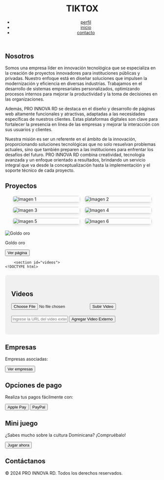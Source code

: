 <!DOCTYPE html>
<html lang="es">
<head>
    <meta charset="UTF-8">
    <meta name="viewport" content="width=device-width, initial-scale=1.0">
    <title>PRO INNOVA RD - Descubre el Futuro de las Soluciones Tecnológicas</title>
    <link rel="stylesheet" href="styles.css">
    <style>
        /* Estilos incrustados para la galería de imágenes */
        .grid-gallery {
            display: grid;
            grid-template-columns: repeat(auto-fit, minmax(200px, 1fr));
            gap: 15px;
            width: 90%;
            max-width: 1200px;
            margin: 20px auto;
        }
        .grid-gallery__item {
            overflow: hidden;
            border-radius: 8px;
            box-shadow: 0 4px 8px rgba(0, 0, 0, 0.1);
            transition: transform 0.3s ease;
        }
        .grid-gallery__item:hover {
            transform: scale(1.05);
        }
        .grid-gallery__item img {
            width: 100%;
            height: 100%;
            object-fit: cover;
            display: block;
        }
    </style>
</head>
<body>
    <header>
        <h1>TIKTOX</h1>
        <nav>
            <ul>
                <li><a href="#nosotros">perfil</a></li>
                <li><a href="#proyectos">inicio</a></li>
                <li><a href="#empresas">contacto</a></li>
            </ul>
        </nav>
    </header>
    <main>
        <section id="nosotros">
            <h2>Nosotros</h2>
            <p>Somos una empresa líder en innovación tecnológica que se especializa en la creación de proyectos innovadores para instituciones públicas y privadas. Nuestro enfoque está en diseñar soluciones que impulsen la modernización y eficiencia en diversas industrias. Trabajamos en el desarrollo de sistemas empresariales personalizados, optimizando procesos internos para mejorar la productividad y la toma de decisiones en las organizaciones.</p>
            <p>Además, PRO INNOVA RD se destaca en el diseño y desarrollo de páginas web altamente funcionales y atractivas, adaptadas a las necesidades específicas de nuestros clientes. Estas plataformas digitales son clave para fortalecer la presencia en línea de las empresas y mejorar la interacción con sus usuarios y clientes.</p>
            <p>Nuestra misión es ser un referente en el ámbito de la innovación, proporcionando soluciones tecnológicas que no solo resuelvan problemas actuales, sino que también preparen a las instituciones para enfrentar los desafíos del futuro. PRO INNOVA RD combina creatividad, tecnología avanzada y un enfoque orientado a resultados, brindando un servicio integral que va desde la conceptualización hasta la implementación y el soporte técnico de cada proyecto.</p>
        </section>
        <section id="proyectos">
            <h2>Proyectos</h2>
            <div class="grid-gallery">
                <div class="grid-gallery__item"><img src="https://i.pinimg.com/enabled/236x/2f/9e/88/2f9e88ef7b1cec50771ee8a4918bb752.jpg" alt="Imagen 1" loading="lazy"></div>
                <div class="grid-gallery__item"><img src="https://cdni.pornpics.com/460/7/686/20491481/20491481_110_a2b7.jpg" alt="Imagen 2" loading="lazy"></div>
                <div class="grid-gallery__item"><img src="https://cdni.pornpics.com/460/7/190/71929474/71929474_030_814d.jpg" alt="Imagen 3" loading="lazy"></div>
                <div class="grid-gallery__item"><img src="https://i.pinimg.com/236x/9a/ca/08/9aca08c6b7f17afe736e6d0f86f03efa.jpg" alt="Imagen 4" loading="lazy"></div>
                <div class="grid-gallery__item"><img src="https://i.pinimg.com/236x/78/f7/20/78f72078eaf510606bd669d3c3cf7cb7.jpg" alt="Imagen 5" loading="lazy"></div>
                <div class="grid-gallery__item"><img src="https://i.pinimg.com/474x/da/9a/6d/da9a6d06a0459f65ad34a3b3724aaa7f.jpg" alt="Imagen 6" loading="lazy"></div>
            </div>
            <div class="proyecto" id="goldo-oro">
                <img src="producto1.jpg" alt="Goldo oro">
                <p>Goldo oro</p>
                <button>Ver página</button>
            </div>
        </section>

        
        <section id="videos">
    <!DOCTYPE html>
<html lang="es">
<head>
    <meta charset="UTF-8">
    <meta name="viewport" content="width=device-width, initial-scale=1.0">
    <title>Subir Videos</title>
    <style>
        /* Estilos de la página (sin cambios) */
        #videos {
            padding: 20px;
            background-color: #f0f0f0;
            border-radius: 8px;
            margin-top: 20px;
        }
        #videoUploadForm, #externalVideoForm {
            margin-bottom: 20px;
        }
        #videoPreviewContainer {
            display: none;
            margin-bottom: 20px;
        }
        #videoPreview {
            max-width: 100%;
            margin-top: 10px;
        }
        #videoList {
            display: flex;
            flex-direction: column;
            align-items: center;
            gap: 20px;
        }
        .video-item {
            background-color: #fff;
            border-radius: 8px;
            overflow: hidden;
            box-shadow: 0 2px 10px rgba(0,0,0,0.1);
            width: 100%;
            max-width: 400px;
        }
        .video-item video, .video-item iframe {
            width: 100%;
            height: auto;
            display: block;
        }
        .delete-button {
            background-color: #ff4136;
            border: none;
            color: white;
            cursor: pointer;
            padding: 5px 10px;
            border-radius: 5px;
            margin-top: 5px; }
    </style>
</head>
<body>
    <main>
        <section id="videos">
            <h2>Videos</h2>
            <!-- Formulario para subir videos locales -->
            <form id="videoUploadForm">
                <input type="file" id="videoInput" accept="video/*" required>
                <button type="submit">Subir Video</button>
            </form>
            <!-- Formulario para agregar videos desde URLs externas -->
            <form id="externalVideoForm">
                <input type="url" id="externalVideoInput" placeholder="Ingrese la URL del video externo" required>
                <button type="submit">Agregar Video Externo</button>
            </form>
            <!-- Contenedor para vista previa de videos -->
            <div id="videoPreviewContainer">
                <h3>Vista previa</h3>
                <video id="videoPreview" controls></video>
            </div>
            <!-- Lista donde se mostrarán los videos -->
            <div id="videoList"></div>
        </section>
    </main>
    <script>
        document.addEventListener('DOMContentLoaded', () => {
            const videoForm = document.getElementById('videoUploadForm');
            const externalVideoForm = document.getElementById('externalVideoForm');
            const videoInput = document.getElementById('videoInput');
            const externalVideoInput = document.getElementById('externalVideoInput');
            const videoPreviewContainer = document.getElementById('videoPreviewContainer');
            const videoPreview = document.getElementById('videoPreview');
            const videoList = document.getElementById('videoList');
            // Función para crear un elemento de video
            function createVideoItem(videoSrc, isEmbed = false) {
                const videoItem = document.createElement('div');
                videoItem.className = 'video-item';
                let mediaElement;
                if (isEmbed) {
                    mediaElement = document.createElement('iframe');
                    mediaElement.src = videoSrc;
                    mediaElement.frameBorder = "0";
                    mediaElement.allowFullscreen = true;
                } else {
                    mediaElement = document.createElement('video');
                    mediaElement.src = videoSrc;
                    mediaElement.controls = true;
                }
                videoItem.appendChild(mediaElement);
                const deleteButton = document.createElement('button');
                deleteButton.className = 'delete-button';
                deleteButton.textContent = 'Eliminar';
                deleteButton.addEventListener('click', () => {
                    videoItem.remove();
                    removeVideoFromStorage(videoSrc);
                });
                videoItem.appendChild(deleteButton);
                return videoItem;
            }
            // Función para procesar la URL del video
            function processVideoUrl(url) {
                // YouTube
                const youtubeRegex = /(?:https?:\/\/)?(?:www\.)?(?:youtube\.com|youtu\.be)\/(?:watch\?v=)?(.+)/;
                if (youtubeRegex.test(url)) {
                    const videoId = url.match(youtubeRegex)[1];
                    return {
                        src: `https://www.youtube.com/embed/${videoId}`,
                        isEmbed: true
                    };
                }
                // Vimeo
                const vimeoRegex = /(?:https?:\/\/)?(?:www\.)?(?:vimeo\.com)\/(.+)/;
                if (vimeoRegex.test(url)) {
                    const videoId = url.match(vimeoRegex)[1];
                    return {
                        src: `https://player.vimeo.com/video/${videoId}`,
                        isEmbed: true
                    };
                }
                // Si no es un enlace de YouTube o Vimeo, asumimos que es un enlace directo al video
                return {
                    src: url,
                    isEmbed: false
                };
            }
            // Función para guardar video en el almacenamiento local
            function saveVideoToStorage(videoSrc, isEmbed) {
                let videos = JSON.parse(localStorage.getItem('videos')) || [];
                videos.push({ src: videoSrc, isEmbed: isEmbed });
                localStorage.setItem('videos', JSON.stringify(videos));
            }
            // Función para eliminar video del almacenamiento local
            function removeVideoFromStorage(videoSrc) {
                let videos = JSON.parse(localStorage.getItem('videos')) || [];
                videos = videos.filter(video => video.src !== videoSrc);
                localStorage.setItem('videos', JSON.stringify(videos));
            }
            // Función para cargar videos del almacenamiento local
            function loadVideosFromStorage() {
                const videos = JSON.parse(localStorage.getItem('videos')) || [];
                videos.forEach(video => {
                    const videoItem = createVideoItem(video.src, video.isEmbed);
                    videoList.appendChild(videoItem);
                });
            }
            // Subir video desde un archivo local
            videoForm.addEventListener('submit', (e) => {
                e.preventDefault();
                const file = videoInput.files[0];
                if (file) {
                    const videoSrc = URL.createObjectURL(file);
                    const videoItem = createVideoItem(videoSrc);
                    videoList.insertBefore(videoItem, videoList.firstChild);
                    saveVideoToStorage(videoSrc, false);
                    videoInput.value = '';
                    videoPreviewContainer.style.display = 'none';
                }
            });
            // Agregar video desde una URL
            externalVideoForm.addEventListener('submit', (e) => {
                e.preventDefault();
                const videoUrl = externalVideoInput.value.trim();
                if (videoUrl) {
                    const { src, isEmbed } = processVideoUrl(videoUrl);
                    const videoItem = createVideoItem(src, isEmbed);
                    videoList.insertBefore(videoItem, videoList.firstChild);
                    saveVideoToStorage(src, isEmbed);
                    externalVideoInput.value = '';
                }
            });
            // Mostrar vista previa del video cuando se selecciona un archivo
            videoInput.addEventListener('change', () => {
                const file = videoInput.files[0];
                if (file) {
                    videoPreview.src = URL.createObjectURL(file);
                    videoPreviewContainer.style.display = 'block';
                }
            });
            // Cargar videos guardados al iniciar la página
            loadVideosFromStorage();
        });
    </script>
</body>
</html>
        </section>
    </main>
    <script>
        document.addEventListener('DOMContentLoaded', () => {
            const videoForm = document.getElementById('videoUploadForm');
            const externalVideoForm = document.getElementById('externalVideoForm');
            const videoInput = document.getElementById('videoInput');
            const externalVideoInput = document.getElementById('externalVideoInput');
            const videoPreviewContainer = document.getElementById('videoPreviewContainer');
            const videoPreview = document.getElementById('videoPreview');
            const videoList = document.getElementById('videoList');
            // Función para crear un elemento de video
            function createVideoItem(videoSrc) {
                const videoItem = document.createElement('div');
                videoItem.className = 'video-item';      
                const videoElement = document.createElement('video');
                videoElement.src = videoSrc;
                videoElement.controls = true;
                videoItem.appendChild(videoElement);
                const deleteButton = document.createElement('button');
                deleteButton.className = 'delete-button';
                deleteButton.textContent = 'Eliminar';
                deleteButton.addEventListener('click', () => {
                    videoItem.remove();
                });
                videoItem.appendChild(deleteButton);
                return videoItem;
            }
            // Subir video desde un archivo local
            videoForm.addEventListener('submit', (e) => {
                e.preventDefault();
                const file = videoInput.files[0];
                if (file) {
                    const videoSrc = URL.createObjectURL(file);
                    const videoItem = createVideoItem(videoSrc);
                    videoList.insertBefore(videoItem, videoList.firstChild);
                    videoInput.value = '';
                    videoPreviewContainer.style.display = 'none';
                }
            });
            // Agregar video desde una URL
            externalVideoForm.addEventListener('submit', (e) => {
                e.preventDefault();
                const videoUrl = externalVideoInput.value.trim();
                if (videoUrl) {
                    const videoItem = createVideoItem(videoUrl);
                    videoList.insertBefore(videoItem, videoList.firstChild);
                    externalVideoInput.value = '';
                }
            });
            // Mostrar vista previa del video cuando se selecciona un archivo
            videoInput.addEventListener('change', () => {
                const file = videoInput.files[0];
                if (file) {
                    videoPreview.src = URL.createObjectURL(file);
                    videoPreviewContainer.style.display = 'block';
                }
            });
        });
    </script>
</body>
</html>
        </section> 
        <!-- ... (secciones existentes) ... -->
    </main>
    <!-- ... (código existente del footer) ... -->
    <script>
        document.addEventListener('DOMContentLoaded', () => {
            const videoForm = document.getElementById('videoUploadForm');
            const externalVideoForm = document.getElementById('externalVideoForm');
            const videoInput = document.getElementById('videoInput');
            const externalVideoInput = document.getElementById('externalVideoInput');
            const videoPreviewContainer = document.getElementById('videoPreviewContainer');
            const videoPreview = document.getElementById('videoPreview');
            const videoList = document.getElementById('videoList');   
            function createVideoItem(videoSrc, isExternal = false) {
                const videoItem = document.createElement('div');
                videoItem.className = 'video-item'; 
                const videoElement = document.createElement('video');
                videoElement.src = videoSrc;
                videoElement.controls = true;
                videoItem.appendChild(videoElement); 
                const videoInfo = document.createElement('div');
                videoInfo.className = 'video-info';  
                const likeButton = createLikeButton();
                videoInfo.appendChild(likeButton);
                const deleteButton = createDeleteButton(videoItem);
                videoItem.appendChild(deleteButton);
                if (isExternal) {
                    const sourceLink = document.createElement('a');
                    sourceLink.href = videoSrc;
                    sourceLink.textContent = 'Fuente original';
                    sourceLink.target = '_blank';
                    videoInfo.appendChild(sourceLink);
                }
                videoItem.appendChild(videoInfo);
                return videoItem;
            }
            // Función para crear el botón de "Me gusta"
            function createLikeButton() {
                const likeButton = document.createElement('button');
                likeButton.className = 'like-button';
                likeButton.innerHTML = `
                    <svg width="24" height="24" viewBox="0 0 24 24" fill="none" stroke="currentColor" stroke-width="2" stroke-linecap="round" stroke-linejoin="round">
                        <path d="M20.84 4.61a5.5 5.5 0 0 0-7.78 0L12 5.67l-1.06-1.06a5.5 5.5 0 0 0-7.78 7.78l1.06 1.06L12 21.23l7.78-7.78 1.06-1.06a5.5 5.5 0 0 0 0-7.78z"></path>
                    </svg>
                    <span class="like-count">0</span>
                `;
                likeButton.addEventListener('click', function() {
                    this.classList.toggle('liked');
                    const likeCount = this.querySelector('.like-count');
                    let currentLikes = parseInt(likeCount.textContent);
                    likeCount.textContent = this.classList.contains('liked') ? currentLikes + 1 : currentLikes - 1;
                });
                return likeButton;
            }
            // Función para crear el botón de eliminación
            function createDeleteButton(videoItem) {
                const deleteButton = document.createElement('button');
                deleteButton.className = 'delete-button';
                deleteButton.textContent = 'Eliminar';
                deleteButton.addEventListener('click', () => {
                    videoItem.remove();
                    saveVideos(); // Actualiza el almacenamiento local después de eliminar el video
                });
                return deleteButton;
            }
            // Subir video desde el archivo local
            videoForm.addEventListener('submit', (e) => {
                e.preventDefault();
                const file = videoInput.files[0];
                if (file) {
                    const videoSrc = URL.createObjectURL(file);
                    const videoItem = createVideoItem(videoSrc);
                    videoList.insertBefore(videoItem, videoList.firstChild);
                    videoInput.value = '';
                    videoPreviewContainer.style.display = 'none';
                    saveVideos();
                }
            });
            // Agregar video desde una URL
            externalVideoForm.addEventListener('submit', (e) => {
                e.preventDefault();
                const videoUrl = externalVideoInput.value.trim();
                if (videoUrl) {
                    const videoItem = createVideoItem(videoUrl, true);
                    videoList.insertBefore(videoItem, videoList.firstChild);
                    externalVideoInput.value = '';
                    saveVideos();
                }
            });
            videoInput.addEventListener('change', () => {
                const file = videoInput.files[0];
                if (file) {
                    videoPreview.src = URL.createObjectURL(file);
                    videoPreviewContainer.style.display = 'block';
                }
            });  
            // Guardar videos en localStorage
            function saveVideos() {
                const videos = Array.from(videoList.children).map(item => {
                    const video = item.querySelector('video');
                    const likeCount = item.querySelector('.like-count').textContent;
                    const isLiked = item.querySelector('.like-button').classList.contains('liked');
                    return {
                        src: video.src,
                        isExternal: !video.src.startsWith('blob:'),
                        likes: parseInt(likeCount),
                        isLiked: isLiked
                    };
                });
                localStorage.setItem('savedVideos', JSON.stringify(videos));
            }
            // Cargar videos desde localStorage
            function loadVideos() {
                const savedVideos = JSON.parse(localStorage.getItem('savedVideos') || '[]');
                savedVideos.forEach(videoData => {
                    const videoItem = createVideoItem(videoData.src, videoData.isExternal);
                    if (videoData.isLiked) {
                        const likeButton = videoItem.querySelector('.like-button');
                        likeButton.classList.add('liked');
                    }
                    const likeCount = videoItem.querySelector('.like-count');
                    likeCount.textContent = videoData.likes;
                    videoList.appendChild(videoItem);
                });
            }
            loadVideos();
        });
    </script>
</body>
</html>
        </section>
        <section id="empresas">
            <h2>Empresas</h2>
            <div class="empresas">
                <p>Empresas asociadas:</p>
                <button onclick="mostrarEmpresas()">Ver empresas</button>
            </div>
        </section>
        <section id="opciones-de-pago">
            <h2>Opciones de pago</h2>
            <p>Realiza tus pagos fácilmente con:</p>
            <button onclick="pagarConApplePay()">Apple Pay</button>
            <button onclick="pagarConPaypal()">PayPal</button>
        </section>
        <section id="mini-juego">
            <h2>Mini juego</h2>
            <p>¿Sabes mucho sobre la cultura Dominicana? ¡Compruébalo!</p>
            <button onclick="window.location.href='Mini-juego/index.html'">Jugar ahora</button>
        </section>
        <section id="contacto">
            <h2>Contáctanos</h2>
            <!-- Aquí puedes agregar un formulario de contacto o información de contacto -->
        </section>
    </main>
    <footer>
        <p>© 2024 PRO INNOVA RD. Todos los derechos reservados.</p>
    </footer>
    <script src="script.js"></script>
    <script>
        document.addEventListener('DOMContentLoaded', () => {
            const gridGallery = document.querySelector('.grid-gallery');
            const imageDivs = Array.from(document.querySelectorAll('.grid-gallery__item'));
            const desiredOrder = [2, 0, 1, 3, 4, 5];
            desiredOrder.forEach(index => {
                gridGallery.appendChild(imageDivs[index]);
            });
        });
        function mostrarEmpresas() {
            // Implementar la lógica para mostrar empresas
        }
        function pagarConApplePay() {
            // Implementar la lógica para pagar con Apple Pay
        }
        function pagarConPaypal() {  // Implementar la lógica para pagar con PayPal
        }
    </script>
</body>
</html>
